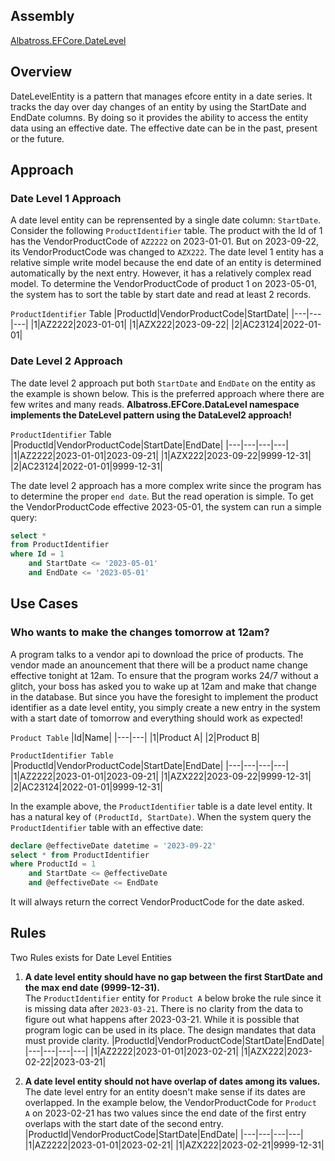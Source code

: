 ## Assembly
[Albatross.EFCore.DateLevel](xref:Albatross.EFCore.DateLevel)
## Overview
DateLevelEntity is a pattern that manages efcore entity in a date series. It tracks the day over day changes of an entity by using the StartDate and EndDate columns.  By doing so it provides the ability to access the entity data using an effective date.  The effective date can be in the past, present or the future.

## Approach
### Date Level 1 Approach
A date level entity can be reprensented by a single date column: `StartDate`.  Consider the following `ProductIdentifier` table.  The product with the Id of 1 has the VendorProductCode of `AZ2222` on 2023-01-01.  But on 2023-09-22, its VendorProductCode was changed to `AZX222`.  The date level 1 entity has a relative simple write model because the end date of an entity is determined automatically by the next entry.  However, it has a relatively complex read model.  To determine the VendorProductCode of product 1 on 2023-05-01, the system has to sort the table by start date and read at least 2 records.  

`ProductIdentifier` Table
|ProductId|VendorProductCode|StartDate|
|---|---|---|
|1|AZ2222|2023-01-01|
|1|AZX222|2023-09-22|
|2|AC23124|2022-01-01|

### Date Level 2 Approach
The date level 2 approach put both `StartDate` and `EndDate` on the entity as the example is shown below.  This is the preferred approach where there are few writes and many reads.  **Albatross.EFCore.DataLevel namespace implements the DateLevel pattern using the DataLevel2 approach!**

`ProductIdentifier` Table
|ProductId|VendorProductCode|StartDate|EndDate|
|---|---|---|---|
|1|AZ2222|2023-01-01|2023-09-21|
|1|AZX222|2023-09-22|9999-12-31|
|2|AC23124|2022-01-01|9999-12-31|

The date level 2 approach has a more complex write since the program has to determine the proper `end date`.  But the read operation is simple.  To get the VendorProductCode effective 2023-05-01, the system can run a simple query: 
```sql
select * 
from ProductIdentifier 
where Id = 1 
	and StartDate <= '2023-05-01' 
	and EndDate <= '2023-05-01'
```
## Use Cases
### Who wants to make the changes tomorrow at 12am?
A program talks to a vendor api to download the price of products.  The vendor made an anouncement that there will be a product name change effective tonight at 12am.  To ensure that the program works 24/7 without a glitch, your boss has asked you to wake up at 12am and make that change in the database.  But since you have the foresight to implement the product identifier as a date level entity, you simply create a new entry in the system with a start date of tomorrow and everything should work as expected!

`Product Table`
|Id|Name|
|---|---|
|1|Product A|
|2|Product B|

`ProductIdentifier Table`
|ProductId|VendorProductCode|StartDate|EndDate|
|---|---|---|---|
|1|AZ2222|2023-01-01|2023-09-21|
|1|AZX222|2023-09-22|9999-12-31|
|2|AC23124|2022-01-01|9999-12-31|

In the example above, the `ProductIdentifier` table is a date level entity.  It has a natural key of `(ProductId, StartDate)`.  When the system query the `ProductIdentifier` table with an effective date:
```sql
declare @effectiveDate datetime = '2023-09-22'
select * from ProductIdentifier
where ProductId = 1 
	and StartDate <= @effectiveDate 
	and @effectiveDate <= EndDate 
```
It will always return the correct VendorProductCode for the date asked.

## Rules
Two Rules exists for Date Level Entities
1. **A date level entity should have no gap between the first StartDate and the max end date (9999-12-31).**  
The `ProductIdentifier` entity for `Product A` below broke the rule since it is missing data after `2023-03-21`.  There is no clarity from the data to figure out what happens after 2023-03-21.  While it is possible that program logic can be used in its place.  The design mandates that data must provide clarity.
	|ProductId|VendorProductCode|StartDate|EndDate|
	|---|---|---|---|
	|1|AZ2222|2023-01-01|2023-02-21|
	|1|AZX222|2023-02-22|2023-03-21|


1. **A date level entity should not have overlap of dates among its values.**
The date level entry for an entity doesn't make sense if its dates are overlapped.  In the example below, the VendorProductCode for `Product A` on 2023-02-21 has two values since the end date of the first entry overlaps with the start date of the second entry.  
	|ProductId|VendorProductCode|StartDate|EndDate|
	|---|---|---|---|
	|1|AZ2222|2023-01-01|2023-02-21|
	|1|AZX222|2023-02-21|9999-12-31|